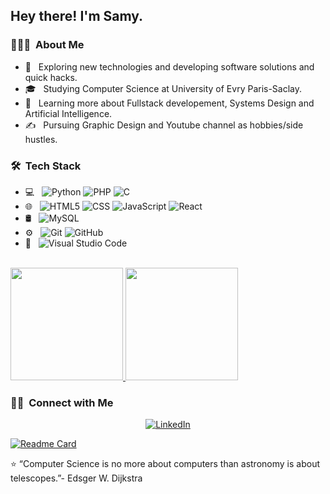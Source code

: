 
<h2> Hey there! I'm Samy.</h2>

<h3> 👨🏻‍💻 &nbsp;About Me </h3>

- 🤔 &nbsp; Exploring new technologies and developing software solutions and quick hacks.
- 🎓 &nbsp; Studying Computer Science at University of Evry Paris-Saclay.<!--- 💼 &nbsp; -->
- 🌱 &nbsp; Learning more about Fullstack developement, Systems Design and Artificial Intelligence.
- ✍️ &nbsp; Pursuing Graphic Design and Youtube channel as hobbies/side hustles.

<h3> 🛠 &nbsp;Tech Stack</h3>

- 💻 &nbsp;
  ![Python](https://img.shields.io/badge/-Python-333333?style=flat&logo=python)
  ![PHP](https://img.shields.io/badge/-PHP-333333?style=flat&logo=php)
  ![C](https://img.shields.io/badge/-C-333333?style=flat&logo=c)
- 🌐 &nbsp;
  ![HTML5](https://img.shields.io/badge/-HTML5-333333?style=flat&logo=HTML5)
  ![CSS](https://img.shields.io/badge/-CSS-333333?style=flat&logo=CSS3&logoColor=1572B6)
  ![JavaScript](https://img.shields.io/badge/-JavaScript-333333?style=flat&logo=javascript)
  ![React](https://img.shields.io/badge/-React-333333?style=flat&logo=react)
- 🛢 &nbsp;
  ![MySQL](https://img.shields.io/badge/-MySQL-333333?style=flat&logo=mysql)
- ⚙️ &nbsp;
  ![Git](https://img.shields.io/badge/-Git-333333?style=flat&logo=git)
  ![GitHub](https://img.shields.io/badge/-GitHub-333333?style=flat&logo=github)
- 🔧 &nbsp;
  ![Visual Studio Code](https://img.shields.io/badge/-Visual%20Studio%20Code-333333?style=flat&logo=visual-studio-code&logoColor=007ACC)
  

<br/>

<a href="https://github.com/samyferhat">
  <img height="180em" src="https://github-readme-stats.vercel.app/api?username=samyferhat&theme=buefy&show_icons=true" />
  <img height="180em" src="https://github-readme-stats.vercel.app/api/top-langs/?username=samyferhat&theme=buefy&layout=compact" />
</a>

<br/>

<h3> 🤝🏻 &nbsp;Connect with Me </h3>

<p align="center">
<!--<a href=""><img alt="Website" src="https://img.shields.io/badge/Website-www.adityavsingh.com-blue?style=flat-square&logo=google-chrome"></a> -->
<a href="linkedin.com/in/samy-ferhat-14ba58253"><img alt="LinkedIn" src="https://img.shields.io/badge/LinkedIn-Samy%20Ferhat-blue?style=flat-square&logo=linkedin"></a> 
<!--<a href=""><img alt="Instagram" src="https://img.shields.io/badge/Instagram-Samy%20Ferhat-blue?style=flat-square&logo=instagram"></a> -->
<!--<a href=""><img alt="Email" src="https://img.shields.io/badge/Email--blue?style=flat-square&logo=gmail"></a> -->
</p>

[![Readme Card](https://github-readme-stats.vercel.app/api/pin/?username=anuraghazra&repo=github-readme-stats)](https://github.com/anuraghazra/github-readme-stats)

⭐️ “Computer Science is no more about computers than astronomy is about telescopes.”- Edsger W. Dijkstra
